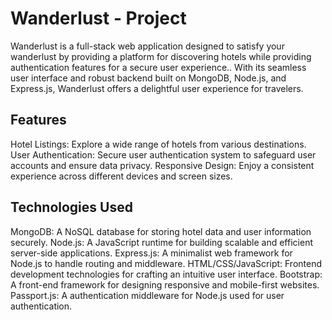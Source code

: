 # Wanderlust - Project
Wanderlust is a full-stack web application designed to satisfy your wanderlust by providing a platform for discovering hotels while providing authentication features for a secure user experience.. With its seamless user interface and robust backend built on MongoDB, Node.js, and Express.js, Wanderlust offers a delightful user experience for travelers.

## Features
Hotel Listings: Explore a wide range of hotels from various destinations.
User Authentication: Secure user authentication system to safeguard user accounts and ensure data privacy.
Responsive Design: Enjoy a consistent experience across different devices and screen sizes.

## Technologies Used
MongoDB: A NoSQL database for storing hotel data and user information securely.
Node.js: A JavaScript runtime for building scalable and efficient server-side applications.
Express.js: A minimalist web framework for Node.js to handle routing and middleware.
HTML/CSS/JavaScript: Frontend development technologies for crafting an intuitive user interface.
Bootstrap: A front-end framework for designing responsive and mobile-first websites.
Passport.js: A authentication middleware for Node.js used for user authentication.
